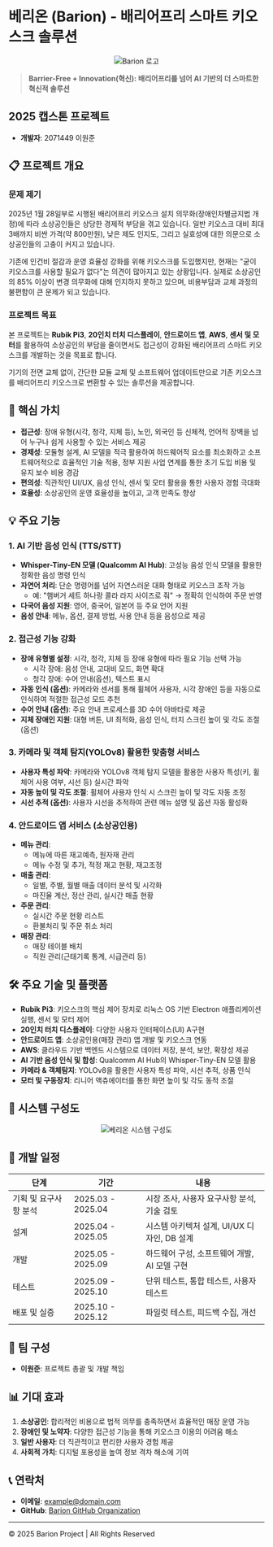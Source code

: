 # 베리온 (Barion) - 배리어프리 스마트 키오스크 솔루션

<p align="center">
  <img src="/api/placeholder/400/200" alt="Barion 로고" />
</p>

> **Barrier-Free + Innovation(혁신): 배리어프리를 넘어 AI 기반의 더 스마트한 혁신적 솔루션**

## 2025 캡스톤 프로젝트
- **개발자**: 2071449 이원준

## 📋 프로젝트 개요

### 문제 제기
2025년 1월 28일부로 시행된 배리어프리 키오스크 설치 의무화(장애인차별금지법 개정)에 따라 소상공인들은 상당한 경제적 부담을 겪고 있습니다. 일반 키오스크 대비 최대 3배까지 비싼 가격(약 800만원), 낮은 제도 인지도, 그리고 실효성에 대한 의문으로 소상공인들의 고충이 커지고 있습니다.

기존에 인건비 절감과 운영 효율성 강화를 위해 키오스크를 도입했지만, 현재는 "굳이 키오스크를 사용할 필요가 없다"는 의견이 많아지고 있는 상황입니다. 실제로 소상공인의 85% 이상이 변경 의무화에 대해 인지하지 못하고 있으며, 비용부담과 교체 과정의 불편함이 큰 문제가 되고 있습니다.

### 프로젝트 목표
본 프로젝트는 **Rubik Pi3**, **20인치 터치 디스플레이**, **안드로이드 앱**, **AWS**, **센서 및 모터**를 활용하여 소상공인의 부담을 줄이면서도 접근성이 강화된 배리어프리 스마트 키오스크를 개발하는 것을 목표로 합니다.

기기의 전면 교체 없이, 간단한 모듈 교체 및 소프트웨어 업데이트만으로 기존 키오스크를 배리어프리 키오스크로 변환할 수 있는 솔루션을 제공합니다.

## 🌟 핵심 가치

- **접근성**: 장애 유형(시각, 청각, 지체 등), 노인, 외국인 등 신체적, 언어적 장벽을 넘어 누구나 쉽게 사용할 수 있는 서비스 제공
- **경제성**: 모듈형 설계, AI 모델을 적극 활용하여 하드웨어적 요소를 최소화하고 소프트웨어적으로 효율적인 기술 적용, 정부 지원 사업 연계를 통한 초기 도입 비용 및 유지 보수 비용 경감
- **편의성**: 직관적인 UI/UX, 음성 인식, 센서 및 모터 활용을 통한 사용자 경험 극대화
- **효율성**: 소상공인의 운영 효율성을 높이고, 고객 만족도 향상

## 💡 주요 기능

### 1. AI 기반 음성 인식 (TTS/STT)
- **Whisper-Tiny-EN 모델 (Qualcomm AI Hub)**: 고성능 음성 인식 모델을 활용한 정확한 음성 명령 인식
- **자연어 처리**: 단순 명령어를 넘어 자연스러운 대화 형태로 키오스크 조작 가능
  - 예: "햄버거 세트 하나랑 콜라 라지 사이즈로 줘" → 정확히 인식하여 주문 반영
- **다국어 음성 지원**: 영어, 중국어, 일본어 등 주요 언어 지원
- **음성 안내**: 메뉴, 옵션, 결제 방법, 사용 안내 등을 음성으로 제공

### 2. 접근성 기능 강화
- **장애 유형별 설정**: 시각, 청각, 지체 등 장애 유형에 따라 필요 기능 선택 가능
  - 시각 장애: 음성 안내, 고대비 모드, 화면 확대
  - 청각 장애: 수어 안내(옵션), 텍스트 표시
- **자동 인식 (옵션)**: 카메라와 센서를 통해 휠체어 사용자, 시각 장애인 등을 자동으로 인식하여 적절한 접근성 모드 추천
- **수어 안내 (옵션)**: 주요 안내 프로세스를 3D 수어 아바타로 제공
- **지체 장애인 지원**: 대형 버튼, UI 최적화, 음성 인식, 터치 스크린 높이 및 각도 조절(옵션)

### 3. 카메라 및 객체 탐지(YOLOv8) 활용한 맞춤형 서비스
- **사용자 특성 파악**: 카메라와 YOLOv8 객체 탐지 모델을 활용한 사용자 특성(키, 휠체어 사용 여부, 시선 등) 실시간 파악
- **자동 높이 및 각도 조절**: 휠체어 사용자 인식 시 스크린 높이 및 각도 자동 조정
- **시선 추적 (옵션)**: 사용자 시선을 추적하여 관련 메뉴 설명 및 옵션 자동 활성화

### 4. 안드로이드 앱 서비스 (소상공인용)
- **메뉴 관리**:
  - 메뉴에 따른 재고예측, 원자재 관리
  - 메뉴 수정 및 추가, 적정 재고 현황, 재고조정
- **매출 관리**:
  - 일별, 주별, 월별 매출 데이터 분석 및 시각화
  - 마진율 계산, 정산 관리, 실시간 매출 현황
- **주문 관리**:
  - 실시간 주문 현황 리스트
  - 환불처리 및 주문 취소 처리
- **매장 관리**:
  - 매장 테이블 배치
  - 직원 관리(근태기록 통계, 시급관리 등)

## 🛠️ 주요 기술 및 플랫폼

- **Rubik Pi3**: 키오스크의 핵심 제어 장치로 리눅스 OS 기반 Electron 애플리케이션 실행, 센서 및 모터 제어
- **20인치 터치 디스플레이**: 다양한 사용자 인터페이스(UI) A구현
- **안드로이드 앱**: 소상공인용(매장 관리) 앱 개발 및 키오스크 연동
- **AWS**: 클라우드 기반 백엔드 시스템으로 데이터 저장, 분석, 보안, 확장성 제공
- **AI 기반 음성 인식 및 합성**: Qualcomm AI Hub의 Whisper-Tiny-EN 모델 활용
- **카메라 & 객체탐지**: YOLOv8을 활용한 사용자 특성 파악, 시선 추적, 상품 인식
- **모터 및 구동장치**: 리니어 액츄에이터를 통한 화면 높이 및 각도 동적 조절

## 🚀 시스템 구성도

<p align="center">
  <img src="/api/placeholder/600/300" alt="베리온 시스템 구성도" />
</p>

## 📅 개발 일정

| 단계 | 기간 | 내용 |
|------|------|------|
| 기획 및 요구사항 분석 | 2025.03 - 2025.04 | 시장 조사, 사용자 요구사항 분석, 기술 검토 |
| 설계 | 2025.04 - 2025.05 | 시스템 아키텍처 설계, UI/UX 디자인, DB 설계 |
| 개발 | 2025.05 - 2025.09 | 하드웨어 구성, 소프트웨어 개발, AI 모델 구현 |
| 테스트 | 2025.09 - 2025.10 | 단위 테스트, 통합 테스트, 사용자 테스트 |
| 배포 및 실증 | 2025.10 - 2025.12 | 파일럿 테스트, 피드백 수집, 개선 |

## 👥 팀 구성

- **이원준**: 프로젝트 총괄 및 개발 책임

## 📊 기대 효과

1. **소상공인**: 합리적인 비용으로 법적 의무를 충족하면서 효율적인 매장 운영 가능
2. **장애인 및 노약자**: 다양한 접근성 기능을 통해 키오스크 이용의 어려움 해소
3. **일반 사용자**: 더 직관적이고 편리한 사용자 경험 제공
4. **사회적 가치**: 디지털 포용성을 높여 정보 격차 해소에 기여

## 📞 연락처

- **이메일**: example@domain.com
- **GitHub**: [Barion GitHub Organization](https://github.com/2025-Capstone-Project-Barion)

---

© 2025 Barion Project | All Rights Reserved
